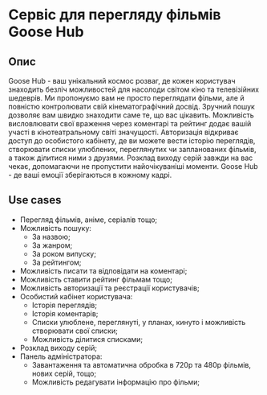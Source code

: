 # Сервіс для перегляду фільмів Goose Hub

## Опис

Goose Hub - ваш унікальний космос розваг, де кожен користувач знаходить безліч можливостей для насолоди світом 
кіно та телевізійних шедеврів. 
Ми пропонуємо вам не просто переглядати фільми, але й повністю контролювати свій кінематографічний досвід. 
Зручний пошук дозволяє вам швидко знаходити саме те, що вас цікавить. 
Можливість висловлювати свої враження через коментарі та рейтинг додає вашій участі в кінотеатральному світі значущості. 
Авторизація відкриває доступ до особистого кабінету, де ви можете вести історію переглядів, створювати списки улюблених, 
переглянутих чи запланованих фільмів, а також ділитися ними з друзями. 
Розклад виходу серій завжди на вас чекає, допомагаючи не пропустити найочікуваніші моменти.
Goose Hub - де ваші емоції зберігаються в кожному кадрі.

## Use cases
- Перегляд фільмів, аніме, серіалів тощо;
- Можливість пошуку:
    - За назвою;
    - За жанром;
    - За роком випуску;
    - За рейтингом;
- Можливість писати та відповідати на коментарі;
- Можливість ставити рейтинг фільмам тощо;
- Можливість авторизації та реєстрації користувачів; 
- Особистий кабінет користувача:
    - Історія переглядів;
    - Історія коментарів;
    - Списки улюблене, переглянуті, у планах, кинуто і можливість створювати свої списки;
    - Можливість ділитися списками;
- Розклад виходу серій;
- Панель адміністратора:
    - Завантаження та автоматична обробка в 720p та 480p фільмів, нових серій, тощо;
    - Можливість редагувати інформацію про фільми;
